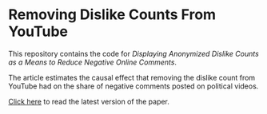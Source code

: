 # Removing Dislike Counts From YouTube

This repository contains the code for *Displaying Anonymized Dislike Counts as a Means to Reduce Negative Online Comments*.

The article estimates the causal effect that removing the dislike count from YouTube had on the share of negative comments posted on political videos.

[Click here](https://www.soberonarturo.com/raided) to read the latest version of the paper.
